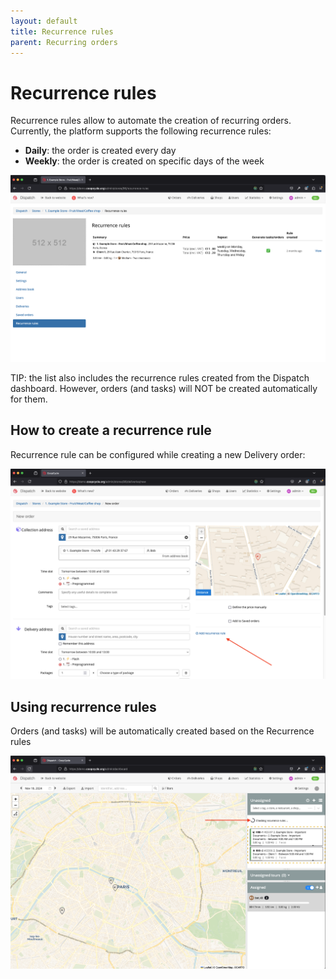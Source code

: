 ```yaml
---
layout: default
title: Recurrence rules
parent: Recurring orders
---
```


# Recurrence rules

Recurrence rules allow to automate the creation of recurring orders. Currently, the platform supports the following recurrence rules:

- **Daily**: the order is created every day
- **Weekly**: the order is created on specific days of the week

<span class="zoomable">![List](/assets/images/recurrenceRulesList.png)</span>

<span class="badge badge-info">TIP:</span> the list also includes the recurrence rules created from the Dispatch dashboard. However, orders (and tasks) will NOT be created automatically for them.

## How to create a recurrence rule

Recurrence rule can be configured while creating a new Delivery order:

<span class="zoomable">![List](/assets/images/recurrenceRulesSetup.png)</span>

## Using recurrence rules

Orders (and tasks) will be automatically created based on the Recurrence rules

<span class="zoomable">![List](/assets/images/recurrenceRulesUsage.png)</span>
